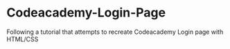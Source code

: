 # Codeacademy-Login-Page
Following a tutorial that attempts to recreate Codeacademy Login page with HTML/CSS
